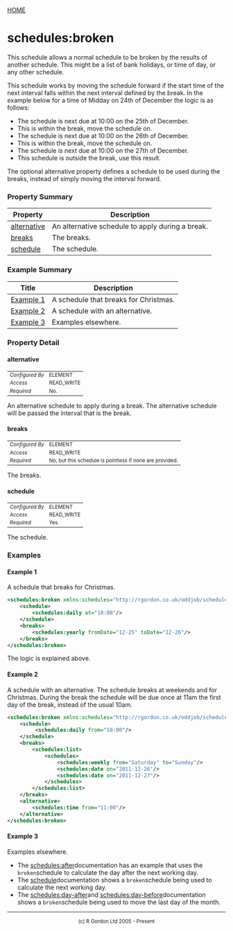 [HOME](../../../../README.md)
# schedules:broken

This schedule allows a normal schedule
to be broken by the results of another
schedule. This might be a list of bank holidays, or time of day, or any other
schedule.


This schedule works by moving the schedule forward if the start time of the
next interval falls within the next interval defined by the break. In the
example below for a time of Midday on 24th of December the logic is as follows:

- The schedule is next due at 10:00 on the 25th of December.
- This is within the break, move the schedule on.
- The schedule is next due at 10:00 on the 26th of December.
- This is within the break, move the schedule on.
- The schedule is next due at 10:00 on the 27th of December.
- This schedule is outside the break, use this result.



The optional alternative property defines a schedule to be used during the
breaks, instead of simply moving the interval forward.

### Property Summary

| Property | Description |
| -------- | ----------- |
| [alternative](#propertyalternative) | An alternative schedule to apply during a break. | 
| [breaks](#propertybreaks) | The breaks. | 
| [schedule](#propertyschedule) | The schedule. | 


### Example Summary

| Title | Description |
| ----- | ----------- |
| [Example 1](#example1) | A schedule that breaks for Christmas. |
| [Example 2](#example2) | A schedule with an alternative. |
| [Example 3](#example3) | Examples elsewhere. |


### Property Detail
#### alternative <a name="propertyalternative"></a>

<table style='font-size:smaller'>
      <tr><td><i>Configured By</i></td><td>ELEMENT</td></tr>
      <tr><td><i>Access</i></td><td>READ_WRITE</td></tr>
      <tr><td><i>Required</i></td><td>No.</td></tr>
</table>

An alternative schedule to apply during a break.
The alternative schedule will be passed the interval that is the break.

#### breaks <a name="propertybreaks"></a>

<table style='font-size:smaller'>
      <tr><td><i>Configured By</i></td><td>ELEMENT</td></tr>
      <tr><td><i>Access</i></td><td>READ_WRITE</td></tr>
      <tr><td><i>Required</i></td><td>No, but this schedule is pointless if none are provided.</td></tr>
</table>

The breaks.

#### schedule <a name="propertyschedule"></a>

<table style='font-size:smaller'>
      <tr><td><i>Configured By</i></td><td>ELEMENT</td></tr>
      <tr><td><i>Access</i></td><td>READ_WRITE</td></tr>
      <tr><td><i>Required</i></td><td>Yes.</td></tr>
</table>

The schedule.


### Examples
#### Example 1 <a name="example1"></a>

A schedule that breaks for Christmas.

```xml
<schedules:broken xmlns:schedules="http://rgordon.co.uk/oddjob/schedules">
    <schedule>
        <schedules:daily at="10:00"/>
    </schedule>
    <breaks>
        <schedules:yearly fromDate="12-25" toDate="12-26"/>
    </breaks>
</schedules:broken>

```


The logic is explained above.

#### Example 2 <a name="example2"></a>

A schedule with an alternative. The schedule breaks at weekends and for
Christmas. During the break the schedule will be due once at 11am the
first day of the break, instead of the usual 10am.

```xml
<schedules:broken xmlns:schedules="http://rgordon.co.uk/oddjob/schedules">
    <schedule>
         <schedules:daily from="10:00"/>
    </schedule>
    <breaks>
        <schedules:list>
            <schedules>
                <schedules:weekly from="Saturday" to="Sunday"/>
                <schedules:date on="2011-12-26"/>
                <schedules:date on="2011-12-27"/>
            </schedules>
        </schedules:list>        
    </breaks>
    <alternative>
        <schedules:time from="11:00"/>
    </alternative>
</schedules:broken>

```


#### Example 3 <a name="example3"></a>

Examples elsewhere.

- The [schedules:after](../../../../org/oddjob/schedules/schedules/AfterSchedule.md)documentation has an example that uses the <code>broken</code>schedule to calculate the day after the next working day.
- The [schedule](../../../../org/oddjob/schedules/ScheduleType.md)documentation shows a <code>broken</code>schedule being used to calculate the next working day.
- The [schedules:day-after](../../../../org/oddjob/schedules/schedules/DayAfterSchedule.md)and [schedules:day-before](../../../../org/oddjob/schedules/schedules/DayBeforeSchedule.md)documentation shows a <code>broken</code>schedule being used to move the last day of the month.



-----------------------

<div style='font-size: smaller; text-align: center;'>(c) R Gordon Ltd 2005 - Present</div>
